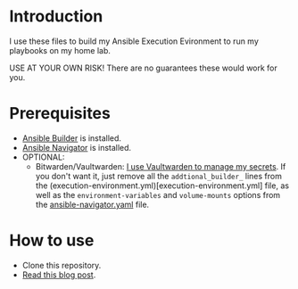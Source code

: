 # Introduction
I use these files to build my Ansible Execution Evironment to run my playbooks on my home lab.

USE AT YOUR OWN RISK! There are no guarantees these would work for you.

# Prerequisites
- [Ansible Builder](https://ansible.readthedocs.io/projects/builder/en/latest/) is installed.
- [Ansible Navigator](https://ansible.readthedocs.io/projects/navigator/) is installed.
- OPTIONAL:
  - Bitwarden/Vaultwarden: [I use Vaultwarden to manage my secrets](https://mteixeira.wordpress.com/2024/04/04/ansible-vaultwarden/). If you don't want it, just remove all the `addtional_builder_` lines from the (execution-environment.yml)[execution-environment.yml] file, as well as the `environment-variables` and `volume-mounts` options from the [ansible-navigator.yaml](ansible-navigator.yaml) file.

# How to use
- Clone this repository.
- [Read this blog post](https://mteixeira.wordpress.com/2024/04/07/reading-secrets-from-vaultwarden-inside-ansible-navigator/).
